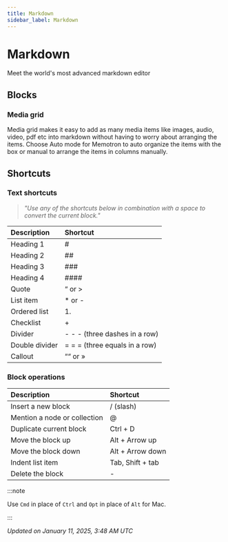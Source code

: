 ```yaml
---
title: Markdown
sidebar_label: Markdown
---
```


# Markdown 

Meet the world's most advanced markdown editor

## Blocks

### Media grid

Media grid makes it easy to add as many media items like images, audio, video, pdf etc into markdown without having to worry about arranging the items. Choose Auto mode for Memotron to auto organize the items with the box or manual to arrange the items in columns manually.

## Shortcuts

### Text shortcuts

> _"Use any of the shortcuts below in combination with a space to convert the current block."_

| Description              | Shortcut |
|:--------------------------|:---------------------|
| Heading 1                 | #                    |
| Heading 2                 | ##                   |
| Heading 3                 | ###                  |
| Heading 4                 | ####                 | 
| Quote                     | “ or >               | 
| List item                 | * or -               | 
| Ordered list              | 1.                   |
| Checklist                 | +                    | 
| Divider                   | - - - (three dashes in a row) | 
| Double divider            | = = = (three equals in a row) |
| Callout                   | ““ or »              | 
 
 ### Block operations

| Description                    | Shortcut             |
|:-------------------------------|:---------------------|
| Insert a new block             | / (slash)            |
| Mention a node or collection   | @                    |
| Duplicate current block        | Ctrl + D             |
| Move the block up              | Alt + Arrow up       | 
| Move the block down            | Alt + Arrow down     | 
| Indent list item               | Tab, Shift + tab     | 
| Delete the block               | -                    |

:::note

Use ```Cmd``` in place of ```Ctrl``` and ```Opt``` in place of ```Alt``` for Mac.

:::


*Updated on January 11, 2025, 3:48 AM UTC*
